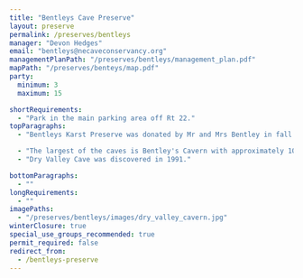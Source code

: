 ```yaml
---
title: "Bentleys Cave Preserve"
layout: preserve
permalink: /preserves/bentleys
manager: "Devon Hedges"
email: "bentleys@necaveconservancy.org"
managementPlanPath: "/preserves/bentleys/management_plan.pdf"
mapPath: "/preserves/benteys/map.pdf"
party:
  minimum: 3
  maximum: 15

shortRequirements:
  - "Park in the main parking area off Rt 22."
topParagraphs:
  - "Bentleys Karst Preserve was donated by Mr and Mrs Bentley in fall of 2009. The preserve is situated on top of a hill in Berlin, NY and consists of about 5 acres."

  - "The largest of the caves is Bentley's Cavern with approximately 1000 feet of passage. The entrance to the cave is in the edge of a small cliff, and opens into a large passageway with a tall ceiling. The passageway terminates into a low crawl where a stream enters the cave."
  - "Dry Valley Cave was discovered in 1991."

bottomParagraphs:
  - ""
longRequirements:
  - ""
imagePaths:
  - "/preserves/bentleys/images/dry_valley_cavern.jpg"
winterClosure: true
special_use_groups_recommended: true
permit_required: false
redirect_from:
  - /bentleys-preserve
---
```

